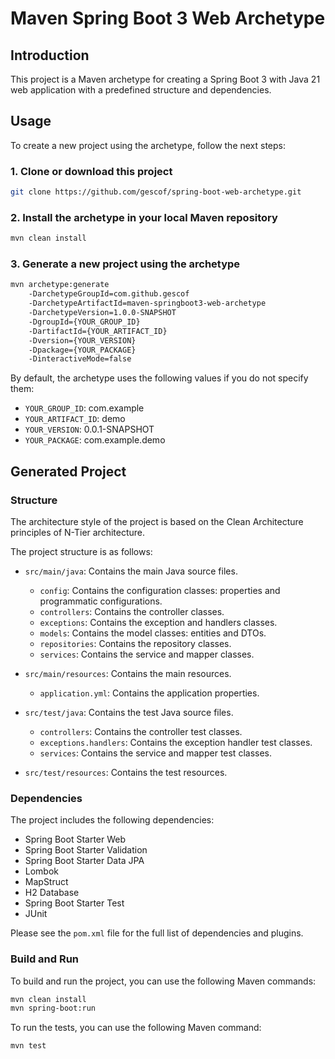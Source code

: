 # Maven Spring Boot 3 Web Archetype

## Introduction

This project is a Maven archetype for creating a Spring Boot 3 with Java 21 web application with a predefined structure and dependencies.

## Usage

To create a new project using the archetype, follow the next steps:

### 1. Clone or download this project

```sh
git clone https://github.com/gescof/spring-boot-web-archetype.git
```

### 2. Install the archetype in your local Maven repository

```sh
mvn clean install
```

### 3. Generate a new project using the archetype

```sh
mvn archetype:generate 
    -DarchetypeGroupId=com.github.gescof 
    -DarchetypeArtifactId=maven-springboot3-web-archetype 
    -DarchetypeVersion=1.0.0-SNAPSHOT 
    -DgroupId={YOUR_GROUP_ID}
    -DartifactId={YOUR_ARTIFACT_ID}
    -Dversion={YOUR_VERSION}
    -Dpackage={YOUR_PACKAGE}
    -DinteractiveMode=false
```

By default, the archetype uses the following values if you do not specify them:

- `YOUR_GROUP_ID`: com.example
- `YOUR_ARTIFACT_ID`: demo
- `YOUR_VERSION`: 0.0.1-SNAPSHOT
- `YOUR_PACKAGE`: com.example.demo

## Generated Project

### Structure

The architecture style of the project is based on the Clean Architecture principles of N-Tier architecture.

The project structure is as follows:

- `src/main/java`: Contains the main Java source files.
  - `config`: Contains the configuration classes: properties and programmatic configurations.
  - `controllers`: Contains the controller classes.
  - `exceptions`: Contains the exception and handlers classes.
  - `models`: Contains the model classes: entities and DTOs.
  - `repositories`: Contains the repository classes.
  - `services`: Contains the service and mapper classes.

- `src/main/resources`: Contains the main resources.
  - `application.yml`: Contains the application properties.

- `src/test/java`: Contains the test Java source files.
  - `controllers`: Contains the controller test classes.
  - `exceptions.handlers`: Contains the exception handler test classes.
  - `services`: Contains the service and mapper test classes.

- `src/test/resources`: Contains the test resources.

### Dependencies

The project includes the following dependencies:

- Spring Boot Starter Web
- Spring Boot Starter Validation
- Spring Boot Starter Data JPA
- Lombok
- MapStruct
- H2 Database
- Spring Boot Starter Test
- JUnit

Please see the `pom.xml` file for the full list of dependencies and plugins.

### Build and Run

To build and run the project, you can use the following Maven commands:

```sh
mvn clean install
mvn spring-boot:run
```

To run the tests, you can use the following Maven command:

```sh
mvn test
```
